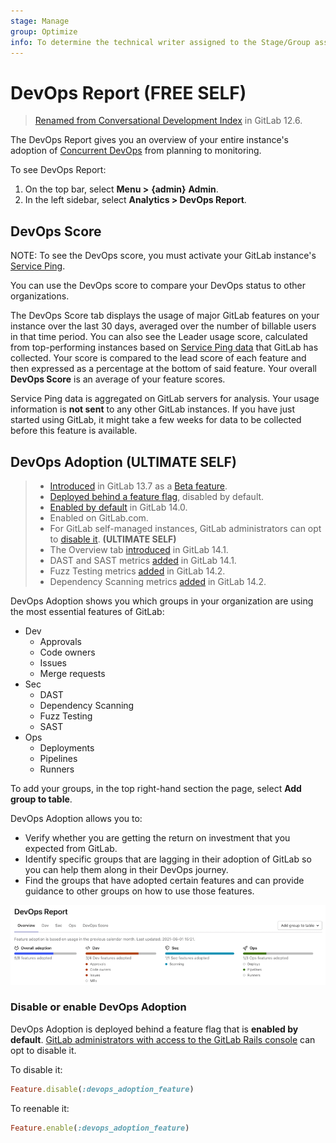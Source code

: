 ```yaml
---
stage: Manage
group: Optimize
info: To determine the technical writer assigned to the Stage/Group associated with this page, see https://about.gitlab.com/handbook/engineering/ux/technical-writing/#assignments
---
```


# DevOps Report **(FREE SELF)**

> [Renamed from Conversational Development Index](https://gitlab.com/gitlab-org/gitlab/-/issues/20976) in GitLab 12.6.

The DevOps Report gives you an overview of your entire instance's adoption of
[Concurrent DevOps](https://about.gitlab.com/topics/concurrent-devops/)
from planning to monitoring.

To see DevOps Report:

1. On the top bar, select **Menu >** **{admin}** **Admin**.
1. In the left sidebar, select **Analytics > DevOps Report**.

## DevOps Score

NOTE:
To see the DevOps score, you must activate your GitLab instance's [Service Ping](../settings/usage_statistics.md#service-ping).

You can use the DevOps score to compare your DevOps status to other organizations.

The DevOps Score tab displays the usage of major GitLab features on your instance over
the last 30 days, averaged over the number of billable users in that time period.
You can also see the Leader usage score, calculated from top-performing instances based on
[Service Ping data](../settings/usage_statistics.md#service-ping) that GitLab has collected.
Your score is compared to the lead score of each feature and then expressed
as a percentage at the bottom of said feature. Your overall **DevOps Score** is an average of your
feature scores.

Service Ping data is aggregated on GitLab servers for analysis. Your usage
information is **not sent** to any other GitLab instances.
If you have just started using GitLab, it might take a few weeks for data to be collected before this
feature is available.

## DevOps Adoption **(ULTIMATE SELF)**

> - [Introduced](https://gitlab.com/gitlab-org/gitlab/-/issues/247112) in GitLab 13.7 as a [Beta feature](https://about.gitlab.com/handbook/product/gitlab-the-product/#beta).
> - [Deployed behind a feature flag](../../../user/feature_flags.md), disabled by default.
> - [Enabled by default](https://gitlab.com/gitlab-org/gitlab/-/merge_requests/59267) in GitLab 14.0.
> - Enabled on GitLab.com.
> - For GitLab self-managed instances, GitLab administrators can opt to [disable it](#disable-or-enable-devops-adoption). **(ULTIMATE SELF)**
> - The Overview tab [introduced](https://gitlab.com/gitlab-org/gitlab/-/issues/330401) in GitLab 14.1.
> - DAST and SAST metrics [added](https://gitlab.com/gitlab-org/gitlab/-/issues/328033) in GitLab 14.1.
> - Fuzz Testing metrics [added](https://gitlab.com/gitlab-org/gitlab/-/issues/330398) in GitLab 14.2.
> - Dependency Scanning metrics [added](https://gitlab.com/gitlab-org/gitlab/-/issues/328034) in GitLab 14.2.

DevOps Adoption shows you which groups in your organization are using the most essential features of GitLab:

- Dev
  - Approvals
  - Code owners
  - Issues
  - Merge requests
- Sec
  - DAST
  - Dependency Scanning
  - Fuzz Testing
  - SAST
- Ops
  - Deployments
  - Pipelines
  - Runners

To add your groups, in the top right-hand section the page, select **Add group to table**.

DevOps Adoption allows you to:

- Verify whether you are getting the return on investment that you expected from GitLab.
- Identify specific groups that are lagging in their adoption of GitLab so you can help them along in their DevOps journey.
- Find the groups that have adopted certain features and can provide guidance to other groups on how to use those features.

![DevOps Report](img/admin_devops_adoption_v14_1.png)

### Disable or enable DevOps Adoption

DevOps Adoption is deployed behind a feature flag that is **enabled by default**.
[GitLab administrators with access to the GitLab Rails console](../../../administration/feature_flags.md)
can opt to disable it.

To disable it:

```ruby
Feature.disable(:devops_adoption_feature)
```

To reenable it:

```ruby
Feature.enable(:devops_adoption_feature)
```

